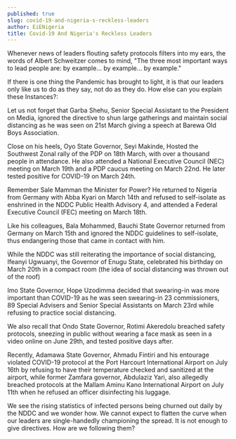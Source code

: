 ```yaml
---
published: true
slug: covid-19-and-nigeria-s-reckless-leaders
author: EiENigeria
title: Covid-19 And Nigeria's Reckless Leaders
---
```

Whenever news of leaders flouting safety protocols filters into my ears, the words of Albert Schweitzer comes to mind, "The three most important ways to lead people are: by example… by example… by example." 

If there is one thing the Pandemic has brought to light, it is that our leaders only like us to do as they say, not do as they do. How else can you explain these Instances?:

Let us not forget that Garba Shehu, Senior Special Assistant to the President on Media, ignored the directive to shun large gatherings and maintain social distancing as he was seen on 21st March giving a speech at Barewa Old Boys Association.

Close on his heels, Oyo State Governor, Seyi Makinde, Hosted the Southwest Zonal rally of the PDP on 18th March, with over a thousand people in attendance. He also attended a National Executive Council (NEC) meeting on March 19th and a PDP caucus meeting on March 22nd. He later tested positive for COVID-19 on March 24th.

Remember Sale Mamman the Minister for Power? He returned to Nigeria from Germany with Abba Kyari on March 14th and refused to self-isolate as enshrined in the NDDC Public Health Advisory 4, and attended a Federal Executive Council (FEC)  meeting on  March 18th.

Like his colleagues, Bala Mohammed, Bauchi State Governor returned from Germany on March 15th and ignored the NDDC guidelines to self-isolate, thus endangering those that came in contact with him.

While the NDDC was still reiterating the importance of social distancing, Ifeanyi Ugwuanyi, the Governor of Enugu State, celebrated his birthday on March 20th in a compact room (the idea of social distancing was thrown out of the roof)

Imo State Governor, Hope Uzodimma decided that swearing-in was more important than COVID-19 as he was seen swearing-in 23 commissioners, 89 Special Advisers and Senior Special Assistants on March 23rd while refusing to practice social distancing.

We also recall that Ondo State Governor, Rotimi Akeredolu breached safety protocols, sneezing in public without wearing a face mask as seen in a video online on June 29th, and tested positive days after. 

Recently, Adamawa State Governor, Ahmadu Fintiri and his entourage violated COVID-19 protocol at the Port Harcourt International Airport on July 16th by refusing to have their temperature checked and sanitized at the airport, while former Zamfara governor, Abdulaziz Yari, also allegedly breached protocols at the Mallam Aminu Kano International Airport on July 11th when he refused an officer disinfecting his luggage.

We see the rising statistics of infected persons being churned out daily by the NDDC and we wonder how. We cannot expect to flatten the curve when our leaders are single-handedly championing the spread. It is not enough to give directives. How are we following them?

